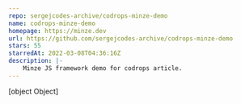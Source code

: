 ```yaml
---
repo: sergejcodes-archive/codrops-minze-demo
name: codrops-minze-demo
homepage: https://minze.dev
url: https://github.com/sergejcodes-archive/codrops-minze-demo
stars: 55
starredAt: 2022-03-08T04:36:16Z
description: |-
    Minze JS framework demo for codrops article.
---
```


[object Object]
